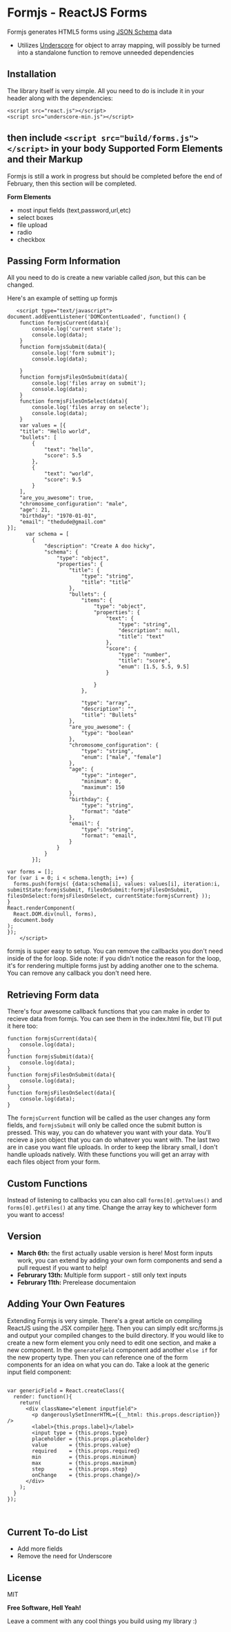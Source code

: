 Formjs - ReactJS Forms
=========

Formjs generates HTML5 forms using [JSON Schema] data

  - Utilizes [Underscore] for object to array mapping, will possibly be turned into a standalone function to remove unneeded dependencies

Installation
--------------
The library itself is very simple. All you need to do is include it in your header along with the dependencies:
```
<script src="react.js"></script>
<script src="underscore-min.js"></script>
```
then include `<script src="build/forms.js"></script>` in your body
Supported Form Elements and their Markup
--
Formjs is still a work in progress but should be completed before the end of February, then this section will be completed.

**Form Elements**

- most input fields (text,password,url,etc)
- select boxes
- file upload
- radio
- checkbox

Passing Form Information
--

All you need to do is create a new variable called *json*, but this can be changed.

Here's an example of setting up formjs
```
   <script type="text/javascript">
document.addEventListener('DOMContentLoaded', function() {
    function formjsCurrent(data){
        console.log('current state');
        console.log(data);
    }
    function formjsSubmit(data){
        console.log('form submit');
        console.log(data);

    }
    function formjsFilesOnSubmit(data){
        console.log('files array on submit');
        console.log(data);
    }
    function formjsFilesOnSelect(data){
        console.log('files array on selecte');
        console.log(data);
    }
    var values = [{
    "title": "Hello world",
    "bullets": [
        {
            "text": "hello",
            "score": 5.5
        },
        {
            "text": "world",
            "score": 9.5
        }
    ],
    "are_you_awesome": true,
    "chromosome_configuration": "male",
    "age": 21,
    "birthday": "1970-01-01",
    "email": "thedude@gmail.com"
}];
      var schema = [
        {
            "description": "Create A doo hicky", 
            "schema": {
                "type": "object", 
                "properties": {
                    "title": {
                        "type": "string",  
                        "title": "title"
                    }, 
                    "bullets": {
                        "items": {
                            "type": "object", 
                            "properties": {
                                "text": {
                                    "type": "string", 
                                    "description": null, 
                                    "title": "text"
                                },
                                "score": {
                                    "type": "number",
                                    "title": "score",
                                    "enum": [1.5, 5.5, 9.5]
                                }

                            }
                        }, 
                        
                        "type": "array", 
                        "description": "", 
                        "title": "Bullets"
                    }, 
                    "are_you_awesome": {
                        "type": "boolean"
                    },
                    "chromosome_configuration": {
                        "type": "string",
                        "enum": ["male", "female"]
                    },
                    "age": {
                        "type": "integer",
                        "minimum": 0,
                        "maximum": 150
                    },
                    "birthday": {
                        "type": "string",
                        "format": "date"
                    },
                    "email": {
                        "type": "string",
                        "format": "email",
                    }
                }
            }
        }];

var forms = [];
for (var i = 0; i < schema.length; i++) {
  forms.push(formjs( {data:schema[i], values: values[i], iteration:i, submitState:formjsSubmit, filesOnSubmit:formjsFilesOnSubmit, filesOnSelect:formjsFilesOnSelect, currentState:formjsCurrent} ));
}
React.renderComponent(
  React.DOM.div(null, forms),
  document.body
);
});
    </script>

```
formjs is super easy to setup. You can remove the callbacks you don't need inside of the for loop. Side note: if you didn't notice the reason for the loop, it's for rendering multiple forms just by adding another one to the schema. You can remove any callback you don't need here.

Retrieving Form data
--
There's four awesome callback functions that you can make in order to recieve data from formjs. You can see them in the index.html file, but I'll put it here too:

```
function formjsCurrent(data){
    console.log(data);
}
function formjsSubmit(data){
    console.log(data);
}
function formjsFilesOnSubmit(data){
    console.log(data);
}
function formjsFilesOnSelect(data){
    console.log(data);
}

```
The `formjsCurrent` function will be called as the user changes any form fields, and `formjsSubmit` will only be called once the submit button is pressed. This way, you can do whatever you want with your data. You'll recieve a json object that you can do whatever you want with. The last two are in case you want file uploads. In order to keep the library small, I don't handle uploads natively. With these functions you will get an array with each files object from your form.

Custom Functions
---
Instead of listening to callbacks you can also call `forms[0].getValues()` and `forms[0].getFiles()` at any time. Change the array key to whichever form you want to access!

Version
----
- **March 6th:** the first actually usable version is here! Most form inputs work, you can extend by adding your own form components and send a pull request if you want to help!
- **Februrary 13th:** Multiple form support - still only text inputs
- **Februrary 11th:** Prerelease documentaion


Adding Your Own Features
--------------

Extending Formjs is very simple. There's a great article on compiling ReactJS using the JSX compiler [here](http://facebook.github.io/react/docs/getting-started.html#offline-transform). Then you can simply edit src/forms.js and output your compiled changes to the build directory. If you would like to create a new form element you only need to edit one section, and make a new component. In the `generateField` component add another `else if` for the new property type. Then you can reference one of the form components for an idea on what you can do. Take a look at the generic input field component:

```

var genericField = React.createClass({
  render: function(){
    return(
      <div className="element inputfield">
        <p dangerouslySetInnerHTML={{__html: this.props.description}} />
        <label>{this.props.label}</label>
        <input type = {this.props.type}
        placeholder = {this.props.placeholder}
        value       = {this.props.value}
        required    = {this.props.required}
        min         = {this.props.minimum}
        max         = {this.props.maximum}
        step        = {this.props.step}
        onChange    = {this.props.change}/>
      </div>
    );
  }
});



```

Current To-do List
---
   - Add more fields
   - Remove the need for Underscore


License
----

MIT

**Free Software, Hell Yeah!**

Leave a comment with any cool things you build using my library :)

[underscore]:http://underscorejs.org/
[JSON Schema]:http://json-schema.org/